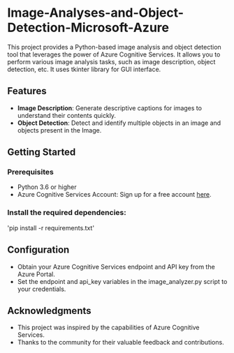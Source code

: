 # Image-Analyses-and-Object-Detection-Microsoft-Azure 
 This project provides a Python-based image analysis and object detection tool that leverages the power of Azure Cognitive Services. It allows you to perform various image analysis tasks, such as image description, object detection, etc. It uses tkinter library for GUI interface.
## Features

- **Image Description**: Generate descriptive captions for images to understand their contents quickly.
- **Object Detection**: Detect and identify multiple objects in an image and objects present in the Image.

## Getting Started

### Prerequisites

- Python 3.6 or higher
- Azure Cognitive Services Account: Sign up for a free account [here](https://azure.microsoft.com/en-us/free/cognitive-services/).

### Install the required dependencies:
'pip install -r requirements.txt'

## Configuration
- Obtain your Azure Cognitive Services endpoint and API key from the Azure Portal.
- Set the endpoint and api_key variables in the image_analyzer.py script to your credentials.

## Acknowledgments
- This project was inspired by the capabilities of Azure Cognitive Services.
- Thanks to the community for their valuable feedback and contributions.
